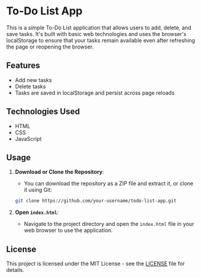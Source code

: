 # To-Do List App

This is a simple To-Do List application that allows users to add, delete, and save tasks. It's built with basic web technologies and uses the browser's localStorage to ensure that your tasks remain available even after refreshing the page or reopening the browser.

## Features

  - Add new tasks
  - Delete tasks
  - Tasks are saved in localStorage and persist across page reloads

## Technologies Used

  - HTML
  - CSS
  - JavaScript

## Usage

  1. **Download or Clone the Repository**:
      - You can download the repository as a ZIP file and extract it, or clone it using Git:
      ```sh
      git clone https://github.com/your-username/todo-list-app.git
      ```

  2. **Open `index.html`**:
      - Navigate to the project directory and open the `index.html` file in your web browser to use the application.

## License

  This project is licensed under the MIT License - see the [LICENSE](LICENSE) file for details.
